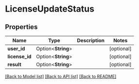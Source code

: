 # LicenseUpdateStatus

## Properties

Name | Type | Description | Notes
------------ | ------------- | ------------- | -------------
**user_id** | Option<**String**> |  | [optional]
**license_id** | Option<**String**> |  | [optional]
**result** | Option<**String**> |  | [optional]

[[Back to Model list]](../README.md#documentation-for-models) [[Back to API list]](../README.md#documentation-for-api-endpoints) [[Back to README]](../README.md)


